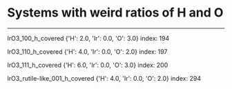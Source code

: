 # Systems with weird ratios of H and O
---

IrO3_100_h_covered
{'H': 2.0, 'Ir': 0.0, 'O': 3.0}
index:  194

IrO3_110_h_covered
{'H': 4.0, 'Ir': 0.0, 'O': 2.0}
index:  197

IrO3_111_h_covered
{'H': 6.0, 'Ir': 0.0, 'O': 3.0}
index:  200

IrO3_rutile-like_001_h_covered
{'H': 4.0, 'Ir': 0.0, 'O': 2.0}
index:  294
